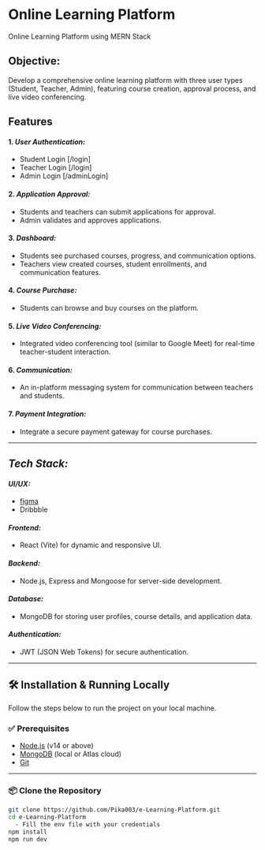 # Online Learning Platform

Online Learning Platform using MERN Stack

## Objective:

Develop a comprehensive online learning platform with three user types (Student, Teacher, Admin), featuring course creation, approval process, and live video conferencing.

## Features

#### 1. _User Authentication:_

- Student Login [/login]
- Teacher Login [/login]
- Admin Login [/adminLogin]

#### 2. _Application Approval:_

- Students and teachers can submit applications for approval.
- Admin validates and approves applications.

#### 3. _Dashboard:_

- Students see purchased courses, progress, and communication options.
- Teachers view created courses, student enrollments, and communication features.

#### 4. _Course Purchase:_

- Students can browse and buy courses on the platform.

#### 5. _Live Video Conferencing:_

- Integrated video conferencing tool (similar to Google Meet) for real-time teacher-student interaction.

#### 6. _Communication:_

- An in-platform messaging system for communication between teachers and students.

#### 7. _Payment Integration:_

- Integrate a secure payment gateway for course purchases.

---

## _Tech Stack:_

#### _UI/UX:_

- [figma](https://www.figma.com/file/6b4R8evBkii6mI53IA4vSS/Online-Learning-Platform?type=design&node-id=0-1&mode=design&t=HBUPk2hRYW3ioAUj-0)
- Dribbble

#### _Frontend:_

- React (Vite) for dynamic and responsive UI.

#### _Backend:_

- Node.js, Express and Mongoose for server-side development.

#### _Database:_

- MongoDB for storing user profiles, course details, and application data.

#### _Authentication:_

- JWT (JSON Web Tokens) for secure authentication.

---

## 🛠️ Installation & Running Locally

Follow the steps below to run the project on your local machine.

### ✅ Prerequisites

- [Node.js](https://nodejs.org/) (v14 or above)
- [MongoDB](https://www.mongodb.com/) (local or Atlas cloud)
- [Git](https://git-scm.com/)

---

### 📦 Clone the Repository

```bash
git clone https://github.com/Pika003/e-Learning-Platform.git
cd e-Learning-Platform
  - Fill the env file with your credentials
npm install
npm run dev


```

